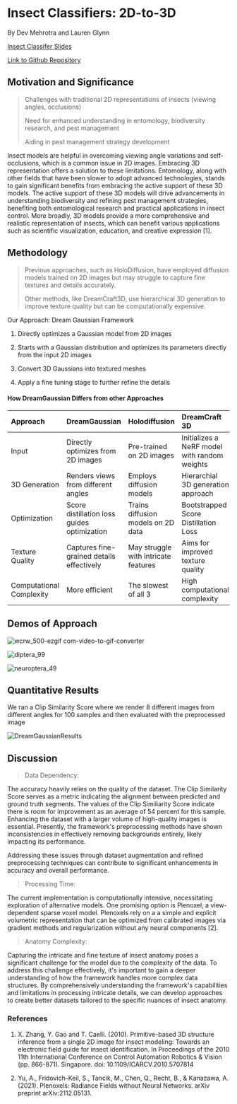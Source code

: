 # Insect Classifiers: 2D-to-3D
By Dev Mehrotra and Lauren Glynn


[Insect Classifer Slides](https://uwprod-my.sharepoint.com/:p:/g/personal/leglynn_wisc_edu/EbHMKGl8CTVBulvhWcyrYJQBgjP4ENtP7L4bLouSrN66mw?e=yl6cD7)

[Link to Github Repository](https://github.com/dashingzombie/insectclassifiers)

## Motivation and Significance

> Challenges with traditional 2D representations of insects (viewing angles, occlusions)
>
> Need for enhanced understanding in entomology, biodiversity research, and pest management
>
> Aiding in pest management strategy development

Insect models are helpful in overcoming viewing angle variations and self-occlusions, which is a common issue in 2D images.  Embracing 3D representation offers a solution to these limitations.  Entomology, along with other fields that have been slower to adopt advanced technologies, stands to gain significant benefits from embracing the active support of these 3D models. The active support of these 3D models will drive advancements in understanding biodiversity and refining pest management strategies, benefiting both entomological research and practical applications in insect control. More broadly, 3D models provide a more comprehensive and realistic representation of insects, which can benefit various applications such as scientific visualization, education, and creative expression [1]. 

## Methodology

> Previous approaches, such as HoloDiffusion, have employed diffusion models trained on 2D images but may struggle to capture fine textures and details accurately.
> 
> Other methods, like DreamCraft3D, use hierarchical 3D generation to improve texture quality but can be computationally expensive.

Our Approach: Dream Gaussian Framework

1.  Directly optimizes a Gaussian model from 2D images

2.  Starts with a Gaussian distribution and optimizes its parameters directly from the input 2D images

3.  Convert 3D Gaussians into textured meshes

4.  Apply a fine tuning stage to further refine the details

#### How DreamGaussian Differs from other Approaches

| Approach        | DreamGaussian        | Holodiffusion | DreamCraft 3D |
|:-------------|:------------------|:------|:----------|
| Input          |  Directly optimizes from 2D images| Pre-trained on 2D images  |   Initializes a NeRF model with random weights         | 
| 3D Generation | Renders views from different angles   | Employs diffusion models  | Hierarchial 3D generation approach           |
| Optimization           | Score distillation loss guides optimization| Trains diffusion models on 2D data   | Bootstrapped Score Distillation Loss           |
| Texture Quality           | Captures fine-grained details effectively | May struggle with intricate features  | Aims for improved texture quality           ||
| Computational Complexity           | More efficient | The slowest of all 3  | High computational complexity           ||

## Demos of Approach

![wcrw_500-ezgif com-video-to-gif-converter](https://github.com/dashingzombie/insectclassifiers/assets/110515153/2eefab8d-fbca-4264-96e4-3066d5379c88)

![diptera_99](https://github.com/dashingzombie/insectclassifiers/assets/110515153/85444a46-4e2d-4025-a85c-29bf082a16e7)

![neuroptera_49](https://github.com/dashingzombie/insectclassifiers/assets/110515153/77564c4c-ca6b-489e-afcc-a830c29f6ab3)

## Quantitative Results

We ran a Clip Similarity Score where we render 8 different images from different angles for 100 samples and then evaluated with the preprocessed image

![DreamGaussianResults](https://github.com/dashingzombie/insectclassifiers/assets/110515153/9b2f8bb5-0c56-4338-894f-7555f667573a)

## Discussion

>Data Dependency:

The accuracy heavily relies on the quality of the dataset. The Clip Similarity Score serves as a metric indicating the alignment between predicted and ground truth segments. The values of the Clip Similiarity Score indicate there is room for improvement as an average of 54 percent for this sample. Enhancing the dataset with a larger volume of high-quality images is essential. Presently, the framework's preprocessing methods have shown inconsistencies in effectively removing backgrounds entirely, likely impacting its performance.

Addressing these issues through dataset augmentation and refined preprocessing techniques can contribute to significant enhancements in accuracy and overall performance.
 
>Processing Time:

The current implementation is computationally intensive, necessitating exploration of alternative models. One promising option is Plenoxel, a view-dependent sparse voxel model.  Plenoxels rely on a a simple and explicit volumetric representation that can be optimized from calibrated images via gradient methods and regularization without any neural components [2].
 
>Anatomy Complexity:

Capturing the intricate and fine texture of insect anatomy poses a significant challenge for the model due to the complexity of the data. To address this challenge effectively, it's important to gain a deeper understanding of how the framework handles more complex data structures. By comprehensively understanding the framework's capabilities and limitations in processing intricate details, we can develop approaches to create better datasets tailored to the specific nuances of insect anatomy.

### References

1.	X. Zhang, Y. Gao and T. Caelli. (2010). Primitive-based 3D structure inference from a single 2D image for insect modeling: Towards an electronic field guide for insect identification. In Proceedings of the 2010 11th International Conference on Control Automation Robotics & Vision (pp. 866-871). Singapore. doi: 10.1109/ICARCV.2010.5707814

2.	Yu, A., Fridovich-Keil, S., Tancik, M., Chen, Q., Recht, B., & Kanazawa, A. (2021). Plenoxels: Radiance Fields without Neural Networks. arXiv preprint arXiv:2112.05131.

